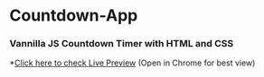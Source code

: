 # Countdown-App

### Vannilla JS Countdown Timer with HTML and CSS

\*[Click here to check Live Preview](https://aveshshaikh0408.github.io/Countdown-App/) (Open in Chrome for best view)
